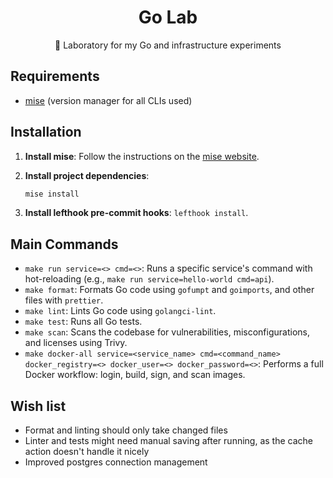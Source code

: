 <h1 align="center">
  Go Lab
</h1>

<p align="center">
  🧪 Laboratory for my Go and infrastructure experiments
</p>

## Requirements

- [mise](https://mise.jdx.dev/) (version manager for all CLIs used)

## Installation

1. **Install mise**: Follow the instructions on the [mise website](https://mise.jdx.dev/getting-started.html).
2. **Install project dependencies**:

   ```bash
   mise install
   ```

3. **Install lefthook pre-commit hooks**: `lefthook install`.

## Main Commands

- `make run service=<> cmd=<>`: Runs a specific service's command with hot-reloading (e.g., `make run service=hello-world cmd=api`).
- `make format`: Formats Go code using `gofumpt` and `goimports`, and other files with `prettier`.
- `make lint`: Lints Go code using `golangci-lint`.
- `make test`: Runs all Go tests.
- `make scan`: Scans the codebase for vulnerabilities, misconfigurations, and licenses using Trivy.
- `make docker-all service=<service_name> cmd=<command_name> docker_registry=<> docker_user=<> docker_password=<>`: Performs a full Docker workflow: login, build, sign, and scan images.

## Wish list

- Format and linting should only take changed files
- Linter and tests might need manual saving after running, as the cache action doesn't handle it nicely
- Improved postgres connection management
